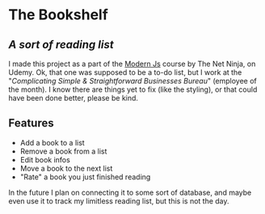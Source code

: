 # The Bookshelf
## _A sort of reading list_

I made this project as a part of the [Modern Js](https://www.udemy.com/course/modern-javascript-from-novice-to-ninja/) course by The Net Ninja, on Udemy.
Ok, that one was supposed to be a to-do list, but I work at the "_Complicating Simple & Straightforward Businesses Bureau_" (employee of the month).
I know there are things yet to fix (like the styling), or that could have been done better, please be kind.

## Features

- Add a book to a list
- Remove a book from a list
- Edit book infos
- Move a book to the next list
- "Rate" a book you just finished reading

In the future I plan on connecting it to some sort of database, and maybe even use it to track my limitless reading list, but this is not the day.
